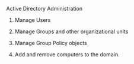 
Active Directory Administration

1)	Manage Users
   
3) Manage Groups and other organizational units
   
5) Manage Group Policy objects
   
7) Add and remove computers to the domain.

